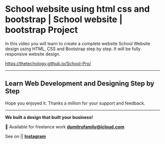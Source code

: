 # School website using html css and bootstrap | School website | bootstrap Project
In this video you will learn to create a complete website School Website design using HTML, CSS and Bootstrap step by step. It will be fully responsive website design.

https://thetechology.github.io/School-Pro/

-----------------------------------------------------------------
Learn Web Development and Designing Step by Step
------------------------------------------------------------------

Hope you enjoyed it. Thanks a million for your support and feedback.

--------------------------------------------------------------

<strong>We built a design that built your business!</strong>

📩 Available for freelance work <a href="mailto:dumitrufamily@icloud.com"><strong>dumitrufamily@icloud.com</strong></a>

See on || <a href="https://www.instagram.com/thetechohlogy/" target="_blank" rel="noopener noreferrer nofollow"><strong>Instagram</strong></a>
